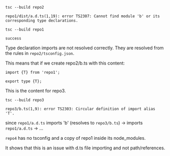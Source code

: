 `tsc --build repo2`

`repo1/dist/a.d.ts(1,19): error TS2307: Cannot find module 'b' or its corresponding type declarations.`

`tsc --build repo1`

`success`

Type declaration imports are not resolved correctly.
They are resolved from the rules in `repo2/tsconfig.json`.

This means that if we create repo2/b.ts with this content:
```
import {T} from 'repo1';

export type {T};
```

This is the content for repo3.

`tsc --build repo3`

`repo3/b.ts(1,9): error TS2303: Circular definition of import alias 'T'.`

since `repo1/a.d.ts` imports 'b' (resolves to `repo3/b.ts`) -> imports `repo1/a.d.ts` -> ...

`repo4` has no tsconfig and a copy of repo1 inside its node_modules.

It shows that this is an issue with d.ts file importing and not path/references.
